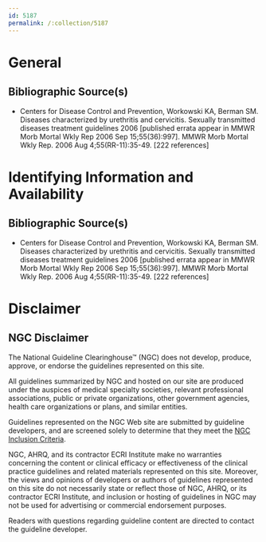 ```yaml
---
id: 5187
permalink: /:collection/5187
---
```


# General

## Bibliographic Source(s)

- Centers for Disease Control and Prevention, Workowski KA, Berman SM. Diseases characterized by urethritis and cervicitis. Sexually transmitted diseases treatment guidelines 2006 [published errata appear in MMWR Morb Mortal Wkly Rep 2006 Sep 15;55(36):997]. MMWR Morb Mortal Wkly Rep. 2006 Aug 4;55(RR-11):35-49. [222 references]

# Identifying Information and Availability

## Bibliographic Source(s)

- Centers for Disease Control and Prevention, Workowski KA, Berman SM. Diseases characterized by urethritis and cervicitis. Sexually transmitted diseases treatment guidelines 2006 [published errata appear in MMWR Morb Mortal Wkly Rep 2006 Sep 15;55(36):997]. MMWR Morb Mortal Wkly Rep. 2006 Aug 4;55(RR-11):35-49. [222 references]

# Disclaimer

## NGC Disclaimer

The National Guideline Clearinghouse™ (NGC) does not develop, produce, approve, or endorse the guidelines represented on this site.

All guidelines summarized by NGC and hosted on our site are produced under the auspices of medical specialty societies, relevant professional associations, public or private organizations, other government agencies, health care organizations or plans, and similar entities.

Guidelines represented on the NGC Web site are submitted by guideline developers, and are screened solely to determine that they meet the [NGC Inclusion Criteria](/help-and-about/summaries/inclusion-criteria).

NGC, AHRQ, and its contractor ECRI Institute make no warranties concerning the content or clinical efficacy or effectiveness of the clinical practice guidelines and related materials represented on this site. Moreover, the views and opinions of developers or authors of guidelines represented on this site do not necessarily state or reflect those of NGC, AHRQ, or its contractor ECRI Institute, and inclusion or hosting of guidelines in NGC may not be used for advertising or commercial endorsement purposes.

Readers with questions regarding guideline content are directed to contact the guideline developer.

